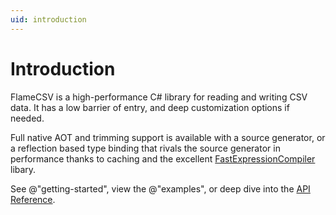 ```yaml
---
uid: introduction
---
```


# Introduction

FlameCSV is a high-performance C# library for reading and writing CSV data.
It has a low barrier of entry, and deep customization options if needed.

Full native AOT and trimming support is available with a source generator,
or a reflection based type binding that rivals the source generator
in performance thanks to caching and the excellent
[FastExpressionCompiler](https://github.com/dadhi/FastExpressionCompiler) libary.

See @"getting-started", view the @"examples", or deep dive into the [API Reference](api/FlameCsv.html).
